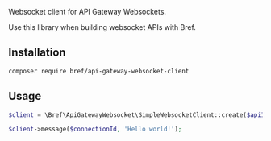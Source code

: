 Websocket client for API Gateway Websockets.

Use this library when building websocket APIs with Bref.

## Installation

```bash
composer require bref/api-gateway-websocket-client
```

## Usage

```php
$client = \Bref\ApiGatewayWebsocket\SimpleWebsocketClient::create($apiId, 'us-east-1', 'default');

$client->message($connectionId, 'Hello world!');
```
